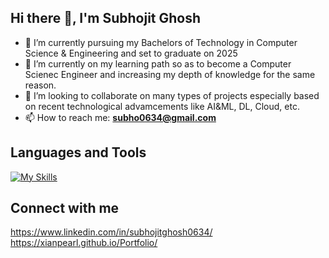 ## Hi there 👋, I'm Subhojit Ghosh

- 🔭 I’m currently pursuing my Bachelors of Technology in Computer Science & Engineering and set to graduate on 2025
- 🌱 I’m currently on my learning path so as to become a Computer Scienec Engineer and increasing my depth of knowledge for the same reason.
- 👯 I’m looking to collaborate on many types of projects especially based on recent technological advamcements like AI&ML, DL, Cloud, etc.
- 📫 How to reach me: **subho0634@gmail.com**

## Languages and Tools
[![My Skills](https://skillicons.dev/icons?i=aws,vue,bash,c,css3,django,docker,kubernetes,flask,git,html5,java,javascript,linux,mongodb,mssql,mysql,postgresql,oracle,canva,figma,puthon3,nodejs,aws,latex,anaconda,colab,jupyter,vsc,slack,discord&perline=8)](https://skillicons.dev)

## Connect with me
https://www.linkedin.com/in/subhojitghosh0634/ https://xianpearl.github.io/Portfolio/
